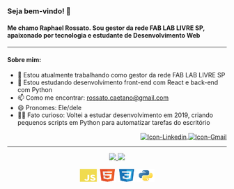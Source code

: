 ### Seja bem-vindo! 👋
#### Me chamo Raphael Rossato. Sou gestor da rede FAB LAB LIVRE SP, apaixonado por tecnologia e estudante de Desenvolvimento Web
<hr>

#### Sobre mim:
- 🔭 Estou atualmente trabalhando como gestor da rede FAB LAB LIVRE SP
- 🌱 Estou estudando desenvolvimento front-end com React e back-end com Python
- 📫 Como me encontrar: rossato.caetano@gmail.com
- 😄 Pronomes: Ele/dele
- 👨‍💻 Fato curioso: Voltei a estudar desenvolvimento em 2019, criando pequenos scripts em Python para automatizar tarefas do escritório

<div align="right">
  <a href="https://www.linkedin.com/in/rossato-caetano">
    <img align="center" alt="Icon-Linkedin" src="https://img.shields.io/badge/LinkedIn-0077B5?style=for-the-badge&logo=linkedin&logoColor=white">
  </a>
  <a href="mailto:rossato.caetano@gmail.com">
    <img align="center" alt="Icon-Gmail" src="https://img.shields.io/badge/Gmail-D14836?style=for-the-badge&logo=gmail&logoColor=white">
  </a>
</div>

<hr>
<div align="center">
  <a href="https://github.com/rossatocaetano">
  <img height="180em" src="https://github-readme-stats.vercel.app/api?username=rossatocaetano&show_icons=true&theme=synthwave&include_all_commits=true&count_private=true">
  <img height="180em" src="https://github-readme-stats.vercel.app/api/top-langs/?username=rossatocaetano&layout=compact&langs_count=7&theme=synthwave">
  </a>  
</div>

<div align="center" style="display: inline_block"><br>
  <img align="center" alt="Icon-Js" height="30" width="40" src="https://raw.githubusercontent.com/devicons/devicon/master/icons/javascript/javascript-plain.svg">
  <img align="center" alt="Icon-HTML" height="30" width="40" src="https://raw.githubusercontent.com/devicons/devicon/master/icons/html5/html5-original.svg">
  <img align="center" alt="Icon-CSS" height="30" width="40" src="https://raw.githubusercontent.com/devicons/devicon/master/icons/css3/css3-original.svg">
  <img align="center" alt="Icon-Python" height="30" width="40" src="https://raw.githubusercontent.com/devicons/devicon/master/icons/python/python-original.svg">
</div>
    

<!--**rossatocaetano/rossatocaetano** is a ✨ _special_ ✨ repository because its `README.md` (this file) appears on your GitHub profile.-->
